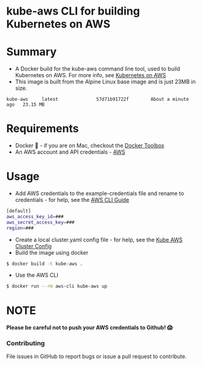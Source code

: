 # kube-aws CLI for building Kubernetes on AWS

# Summary

- A Docker build for the kube-aws command line tool, used to build Kubernetes on AWS. For more info, see [Kubernetes on AWS](https://github.com/coreos/coreos-kubernetes/tree/master/multi-node/aws)
- This image is built from the Alpine Linux base image and is just 23MB in size.

```
kube-aws     latest              57d71b91722f        About a minute ago   23.15 MB
```

# Requirements

- Docker :whale: - if you are on Mac, checkout the [Docker Toolbox](http://docs.docker.com/mac/step_one/)
- An AWS account and API credentials - [AWS](https://aws.amazon.com/)

# Usage

- Add AWS credentials to the example-credentials file and rename to credentials - for help, see the [AWS CLI Guide](http://docs.aws.amazon.com/cli/latest/userguide/cli-chap-getting-started.html#cli-config-file)
```bash
[default]
aws_access_key_id=###
aws_secret_access_key=###
region=###
```
- Create a local cluster.yaml config file - for help, see the [Kube AWS Cluster Config](https://coreos.com/kubernetes/docs/latest/kubernetes-on-aws.html#kube-aws-cluster-config) 
- Build the image using docker
```bash
$ docker build -t kube-aws .
```
- Use the AWS CLI
```bash
$ docker run --rm aws-cli kube-aws up
```

# NOTE

**Please be careful not to push your AWS credentials to Github! :scream:**

### Contributing
File issues in GitHub to report bugs or issue a pull request to contribute.
